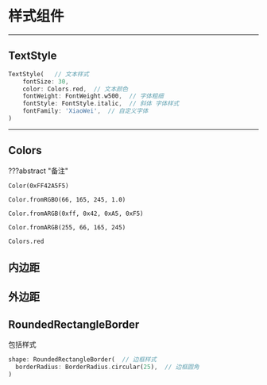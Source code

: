 # 样式组件

---
## TextStyle

```dart
TextStyle(   // 文本样式
    fontSize: 30,
    color: Colors.red,  // 文本颜色
    fontWeight: FontWeight.w500,  // 字体粗细
    fontStyle: FontStyle.italic,  // 斜体 字体样式
    fontFamily: 'XiaoWei',  // 自定义字体
)
```

---
## Colors

???abstract "备注"

    Color(0xFF42A5F5)

    Color.fromRGBO(66, 165, 245, 1.0)

    Color.fromARGB(0xff, 0x42, 0xA5, 0xF5)

    Color.fromARGB(255, 66, 165, 245)

    Colors.red


## 内边距


## 外边距


## RoundedRectangleBorder

包括样式

```dart
shape: RoundedRectangleBorder(  // 边框样式
  borderRadius: BorderRadius.circular(25),  // 边框圆角
)
```






